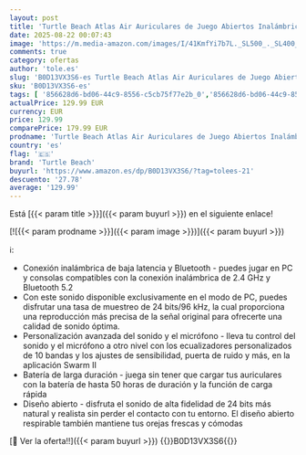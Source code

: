 ```yaml
---
layout: post
title: 'Turtle Beach Atlas Air Auriculares de Juego Abiertos Inalámbricos para PC  PS5  PS4 y Móviles equipados con Bluetooth'
date: 2025-08-22 00:07:43
image: 'https://m.media-amazon.com/images/I/41KmfYi7b7L._SL500_._SL400_.jpg'
comments: true
category: ofertas
author: 'tole.es'
slug: 'B0D13VX3S6-es Turtle Beach Atlas Air Auriculares de Juego Abiertos...'
sku: 'B0D13VX3S6-es'
tags: [ '856628d6-bd06-44c9-8556-c5cb75f77e2b_0','856628d6-bd06-44c9-8556-c5cb75f77e2b_3701','Accesorios','Alfombrillas para fregadero','Almacenamiento de cocina y despensa','Arborist Merchandising Root','Estantes y soportes para cocina','Hardware y juegos para Nintendo Switch','Hardware y juegos para PlayStation 4','Hogar y cocina','Juegos y Accesorios para PC','Self Service','Special Features Stores','Videojuegos','ps4','ps5','turtle beach','🇪🇸', ]
actualPrice: 129.99 EUR
currency: EUR
price: 129.99
comparePrice: 179.99 EUR
prodname: 'Turtle Beach Atlas Air Auriculares de Juego Abiertos Inalámbricos para PC  PS5  PS4 y Móviles equipados con Bluetooth'
country: 'es'
flag: '🇪🇸'
brand: 'Turtle Beach'
buyurl: 'https://www.amazon.es/dp/B0D13VX3S6/?tag=tolees-21'
descuento: '27.78'
average: '129.99'
---
```


Está [{{< param title >}}]({{< param buyurl >}}) en el siguiente enlace!

[![{{< param prodname >}}]({{< param image >}})]({{< param buyurl >}})

ℹ️:

- Conexión inalámbrica de baja latencia y Bluetooth - puedes jugar en PC y consolas compatibles con la conexión inalámbrica de 2.4 GHz y Bluetooth 5.2
- Con este sonido disponible exclusivamente en el modo de PC, puedes disfrutar una tasa de muestreo de 24 bits/96 kHz, la cual proporciona una reproducción más precisa de la señal original para ofrecerte una calidad de sonido óptima.
- Personalización avanzada del sonido y el micrófono - lleva tu control del sonido y el micrófono a otro nivel con los ecualizadores personalizados de 10 bandas y los ajustes de sensibilidad, puerta de ruido y más, en la aplicación Swarm II
- Batería de larga duración - juega sin tener que cargar tus auriculares con la batería de hasta 50 horas de duración y la función de carga rápida
- Diseño abierto - disfruta el sonido de alta fidelidad de 24 bits más natural y realista sin perder el contacto con tu entorno. El diseño abierto respirable también mantiene tus orejas frescas y cómodas

[🛒 Ver la oferta!!]({{< param buyurl >}})
{{<world>}}B0D13VX3S6{{</world>}}
